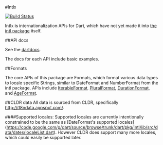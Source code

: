 #Intlx

[![Build Status](https://drone.io/seaneagan/intlx/status.png)](https://drone.io/seaneagan/intlx/latest)

Intlx is internationalization APIs for Dart, 
which have not yet made it into [the intl package](http://pub.dartlang.org/packages/intl) itself.

##API docs

See the [dartdocs](http://seaneagan.github.com/intlx).

The docs for each API include basic examples.

##Formats

The core APIs of this package are Formats, which format various data types to locale specific Strings, similar to DateFormat and NumberFormat from the intl package.
APIs include [IterableFormat](http://seaneagan.me/intlx/intlx/IterableFormat.html), [PluralFormat](http://seaneagan.me/intlx/intlx/PluralFormat.html), [DurationFormat](http://seaneagan.me/intlx/intlx/DurationFormat.html), and [AgeFormat](http://seaneagan.me/intlx/intlx/AgeFormat.html).

##CLDR data
  All data is sourced from CLDR, specifically http://i18ndata.appspot.com/.

####Supported locales:
  Supported locales are currently intentionally constrained to be the same as [DateFormat's supported locales] (https://code.google.com/p/dart/source/browse/trunk/dart/pkg/intl/lib/src/data/dates/localeList.dart).
  However CLDR does support many more locales, which could easily be supported later.

